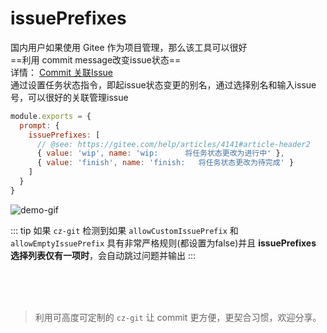 # issuePrefixes

国内用户如果使用 Gitee 作为项目管理，那么该工具可以很好 <br>
==利用 commit message改变issue状态== <br>
详情： [Commit 关联Issue](https://gitee.com/help/articles/4141#article-header2) <br>
通过设置任务状态指令，即起issue状态变更的别名，通过选择别名和输入issue号，可以很好的关联管理issue

```js
module.exports = {
  prompt: {
    issuePrefixes: [
      // @see: https://gitee.com/help/articles/4141#article-header2
      { value: 'wip', name: 'wip:      将任务状态更改为进行中' },
      { value: 'finish', name: 'finish:   将任务状态更改为待完成' }
    ]
  }
}
```

![demo-gif](https://user-images.githubusercontent.com/40693636/172990760-f762d329-f710-4560-98fa-c8414d17c9f3.gif) <!-- size=688x264 -->

::: tip
如果 `cz-git` 检测到如果 `allowCustomIssuePrefix` 和 `allowEmptyIssuePrefix` 具有非常严格规则(都设置为false)并且 **issuePrefixes 选择列表仅有一项时**，会自动跳过问题并输出
:::


<br>
<br>
<br>

> 利用可高度可定制的 `cz-git` 让 commit 更方便，更契合习惯，欢迎分享。
